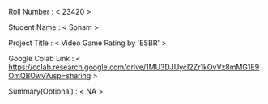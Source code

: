 Roll Number       :   < 23420 >

Student Name      :   < Sonam >

Project Title     :   < Video Game Rating by 'ESBR' >

Google Colab Link :   < https://colab.research.google.com/drive/1MU3DJUycI2Zr1kOvVz8mMG1E9OmQBOwv?usp=sharing >

Summary(Optional) :   < NA >
